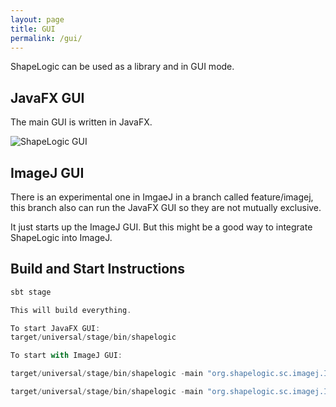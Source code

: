 ```yaml
---
layout: page
title: GUI
permalink: /gui/
---
```


ShapeLogic can be used as a library and in GUI mode.

## JavaFX GUI
The main GUI is written in JavaFX.

![ShapeLogic GUI](https://raw.githubusercontent.com/sami-badawi/shapelogic-scala/master/image/JavaFX_ShapeLogic_GUI.png)


## ImageJ GUI
There is an experimental one in ImgaeJ in a branch called feature/imagej, this branch also can run the JavaFX GUI so they are not mutually exclusive.

It just starts up the ImageJ GUI. But this might be a good way to integrate ShapeLogic into ImageJ.

## Build and Start Instructions

```scala
sbt stage

This will build everything.

To start JavaFX GUI:
target/universal/stage/bin/shapelogic

To start with ImageJ GUI:

target/universal/stage/bin/shapelogic -main "org.shapelogic.sc.imagej.ImageJGui" image/440px-Lenna.png 

target/universal/stage/bin/shapelogic -main "org.shapelogic.sc.imagej.ImageJGui"
```


